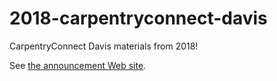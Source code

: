 # 2018-carpentryconnect-davis
CarpentryConnect Davis materials from 2018!

See
[the announcement Web site](http://ivory.idyll.org/dibsi/CarpentryConWest.html).
